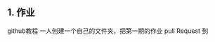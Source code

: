 ## 1. 作业
github教程 
[](http://miccall.tech/2016/08/27/design/Git%E6%95%99%E7%A8%8B/)
一人创建一个自己的文件夹，把第一期的作业 pull Request 到 
[](https://github.com/miccall/TestCppPrimer)